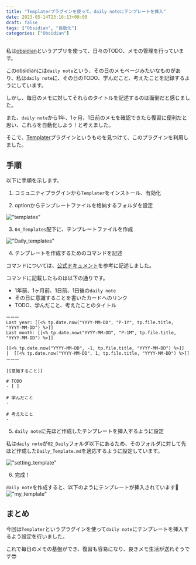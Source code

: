 ```yaml
---
title: "Templaterプラグインを使って、daily noteにテンプレートを挿入"
date: 2023-05-14T23:16:13+09:00
draft: false
tags: ["Obsidian", "自動化"]
categories: ["Obsidian"]
---
```


私は[obsidian](https://obsidian.md/)というアプリを使って、日々のTODO、メモの管理を行っています。

このobsidianには`daily note`という、その日のメモページみたいなものがあり、私は`daily note`に、その日のTODO、学んだこと、考えたことを記録するようにしています。

しかし、毎日のメモに対してそれらのタイトルを記述するのは面倒だと感じました。

また、`daily note`から1年、1ヶ月、1日前のメモを確認できたら復習に便利だと思い、これらを自動化しよう！と考えました。

そこで、[Templater](https://github.com/SilentVoid13/Templater)プラグインというものを見つけて、このプラグインを利用しました。

## 手順

以下に手順を示します。

1. コミュニティプラグインから`Templater`をインストール、有効化

2. optionからテンプレートファイルを格納するフォルダを設定


!["templates"](images/templates.png)

3. `04_Templates`配下に、テンプレートファイルを作成


!["Daily_templates"](images/Daily_Templates.png)

4. テンプレートを作成するためのコマンドを記述

コマンドについては、[公式ドキュメント](https://silentvoid13.github.io/Templater/internal-functions/overview.html)を参考に記述しました。

コマンドに記載したものは以下の通りです。
- 1年前、1ヶ月前、1日前、1日後の`daily note`
- その日に意識することを書いたカードへのリンク
- TODO、学んだこと、考えたことのタイトル

```
ーーー
Last year: [[<% tp.date.now("YYYY-MM-DD", "P-1Y", tp.file.title, "YYYY-MM-DD") %>]]
Last month: [[<% tp.date.now("YYYY-MM-DD", "P-1M", tp.file.title, "YYYY-MM-DD") %>]]

[[<% tp.date.now("YYYY-MM-DD", -1, tp.file.title, "YYYY-MM-DD") %>]]  |  [[<% tp.date.now("YYYY-MM-DD", 1, tp.file.title, "YYYY-MM-DD") %>]]
ーーー

[[意識すること]]

# TODO
- [ ] 

# 学んだこと
- 

# 考えたこと
- 
```

5. `daily note`に先ほど作成したテンプレートを挿入するように設定

私は`daily note`が`02_Daily`フォルダ以下にあるため、そのフォルダに対して先ほど作成した`Daily_Template.md`を適応するように設定しています。

!["setting_template"](images/settings_template.png)

6. 完成！

`daily note`を作成すると、以下のようにテンプレートが挿入されています🎉
!["my_template"](images/my_templates2.png)


## まとめ
今回は`Templater`というプラグインを使って`daily note`にテンプレートを挿入するよう設定を行いました。

これで毎日のメモの基盤ができ、復習も容易になり、良きメモ生活が送れそうです😎